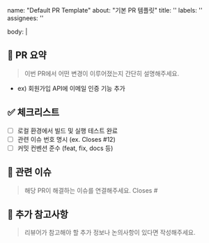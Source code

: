 name: "Default PR Template"
about: "기본 PR 템플릿"
title: ''
labels: ''
assignees: ''

body: |

## 📝 PR 요약

> 이번 PR에서 어떤 변경이 이루어졌는지 간단히 설명해주세요.

- ex) 회원가입 API에 이메일 인증 기능 추가

## ✅ 체크리스트

- [ ] 로컬 환경에서 빌드 및 실행 테스트 완료
- [ ] 관련 이슈 번호 명시 (ex. Closes #12)
- [ ] 커밋 컨벤션 준수 (feat, fix, docs 등)

## 🔗 관련 이슈

> 해당 PR이 해결하는 이슈를 연결해주세요.
> Closes #

## 💬 추가 참고사항

> 리뷰어가 참고해야 할 추가 정보나 논의사항이 있다면 작성해주세요.
